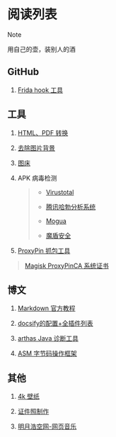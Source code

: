 # 阅读列表


> [!note]
> 
>用自己的壶，装别人的酒
>


## GitHub

1. [Frida hook 工具](https://cn.bing.com/search?q=frida+github&form=APMCS1&PC=APMC)

## 工具

1. [HTML、PDF 转换](https://wkhtmltopdf.org/downloads.html)

2. [去除图片背景](https://www.remove.bg/zh)

3. [图床](https://imgloc.com/)

4. APK 病毒检测

    > - [Virustotal](https://www.virustotal.com/gui/home/search)
    >
    > - [腾讯哈勃分析系统](https://habo.qq.com)
    >
    > - [Mogua](https://mogua.co)
    >
    > - [魔盾安全](https://www.maldun.com/)


5. [ProxyPin 抓包工具](https://github.com/wanghongenpin/network_proxy_flutter)
> [Magisk ProxyPinCA 系统证书](https://gitee.com/wanghongenpin/Magisk-ProxyPinCA/releases/tag/1.0.0)


## 博文

1. [Markdown 官方教程](https://markdown.com.cn/)

2. [docsify的配置+全插件列表](https://cloud.tencent.com/developer/article/2177009)

3. [arthas Java 诊断工具](https://arthas.aliyun.com/doc/quick-start.html)

4. [ASM 字节码操作框架](https://asm.ow2.io)

## 其他

1. [4k 壁纸](http://pic.netbian.com/)

2. [证件照制作](https://id.zhengzhaopai.com/landi/)

3. [明月浩空网-网页音乐](https://myhkw.cn/admin/)